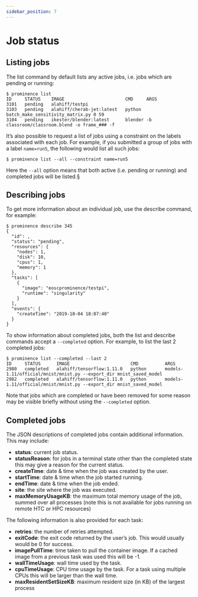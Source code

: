 ```yaml
---
sidebar_position: 7
---
```


# Job status

## Listing jobs

The list command by default lists any active jobs, i.e. jobs which are pending or running:

```
$ prominence list
ID     STATUS    IMAGE                       CMD     ARGS
3101   pending   alahiff/testpi
3103   pending   alahiff/cherab-jet:latest   python  batch_make_sensitivity_matrix.py 0 59
3104   pending   ikester/blender:latest      blender -b classroom/classroom.blend -o frame_### -f 
```

It’s also possible to request a list of jobs using a constraint on the labels associated with each job. For example, if you submitted a group of jobs with a label `name=run5`, the following would list all such jobs:

```
$ prominence list --all --constraint name=run5
```

Here the `--all` option means that both active (i.e. pending or running) and completed jobs will be listed.§

## Describing jobs

To get more information about an individual job, use the describe command, for example:

```
$ prominence describe 345
{
  "id": , 
  "status": "pending", 
  "resources": {
    "nodes": 1, 
    "disk": 10, 
    "cpus": 1, 
    "memory": 1
  }, 
  "tasks": [
    {
      "image": "eoscprominence/testpi", 
      "runtime": "singularity"
    }
  ], 
  "events": {
    "createTime": "2019-10-04 18:07:40"
  }
}
```

To show information about completed jobs, both the list and describe commands accept a `--completed` option. For example, to list the last 2 completed jobs:

```
$ prominence list --completed --last 2
ID     STATUS      IMAGE                       CMD          ARGS
2980   completed   alahiff/tensorflow:1.11.0   python       models-1.11/official/mnist/mnist.py --export_dir mnist_saved_model
2982   completed   alahiff/tensorflow:1.11.0   python       models-1.11/official/mnist/mnist.py --export_dir mnist_saved_model
```

Note that jobs which are completed or have been removed for some reason may be visible briefly without using the `--completed` option.

## Completed jobs

The JSON descriptions of completed jobs contain additional information. This may include:

* **status**: current job status.
* **statusReason**: for jobs in a terminal state other than the completed state this may give a reason for the current status.
* **createTime**: date & time when the job was created by the user.
* **startTime**: date & time when the job started running.
* **endTime**: date & time when the job ended.
* **site**: the site where the job was executed.
* **maxMemoryUsageKB**: the maximum total memory usage of the job, summed over all processes (note this is not available for jobs running on remote HTC or HPC resources)

The following information is also provided for each task:

* **retries**: the number of retries attempted.
* **exitCode**: the exit code returned by the user’s job. This would usually would be 0 for success.
* **imagePullTime**: time taken to pull the container image. If a cached image from a previous task was used this will be -1.
* **wallTimeUsage**: wall time used by the task.
* **cpuTimeUsage**: CPU time usage by the task. For a task using multiple CPUs this will be larger than the wall time.
* **maxResidentSetSizeKB**: maximum resident size (in KB) of the largest process
